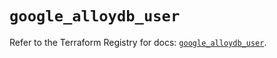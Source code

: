 # `google_alloydb_user`

Refer to the Terraform Registry for docs: [`google_alloydb_user`](https://registry.terraform.io/providers/hashicorp/google/6.11.0/docs/resources/alloydb_user).
